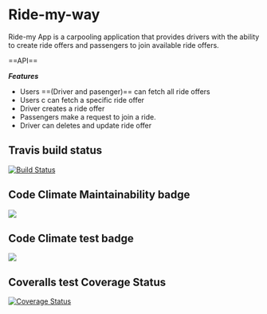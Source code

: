 # Ride-my-way

Ride-my App is a carpooling application that provides drivers with the ability to create ride offers and passengers to join available ride offers.

==API==

***Features***

 * Users ==(Driver and pasenger)== can fetch all ride offers
 * Users c can fetch a specific ride offer
 * Driver creates a ride offer
 * Passengers make a request to join a ride.
 * Driver can deletes and update ride offer

## Travis build status

[![Build Status](https://travis-ci.org/Toskgreg/ridemyway_final.svg?branch=develop)](https://travis-ci.org/Toskgreg/ridemyway_final)

## Code Climate Maintainability badge

<a href="https://codeclimate.com/github/Toskgreg/ridemyway_final/maintainability"><img src="https://api.codeclimate.com/v1/badges/c7a237f8f2571998a995/maintainability" /></a>

## Code Climate test badge


<a href="https://codeclimate.com/github/Toskgreg/ridemyway_final/test_coverage"><img src="https://api.codeclimate.com/v1/badges/c7a237f8f2571998a995/test_coverage" /></a>

## Coveralls test Coverage Status

<a href='https://coveralls.io/github/Toskgreg/ridemyway_final?branch=develop'><img src='https://coveralls.io/repos/github/Toskgreg/ridemyway_final/badge.svg?branch=develop' alt='Coverage Status' /></a>


